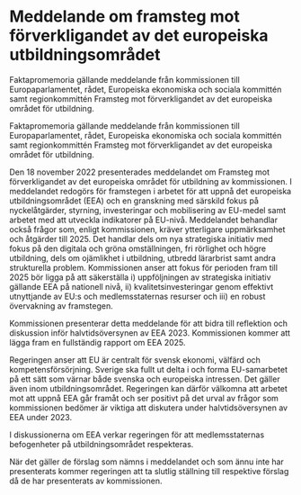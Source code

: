 # Meddelande om framsteg mot förverkligandet av det europeiska utbildningsområdet

Faktapromemoria gällande meddelande från kommissionen till Europaparlamentet, rådet, Europeiska ekonomiska och sociala kommittén samt regionkommittén Framsteg mot förverkligandet av det europeiska området för utbildning.

Faktapromemoria gällande meddelande från kommissionen till Europaparlamentet, rådet, Europeiska ekonomiska och sociala kommittén samt regionkommittén Framsteg mot förverkligandet av det europeiska området för utbildning.

Den 18 november 2022 presenterades meddelandet om Framsteg mot förverkligandet av det europeiska området för utbildning av kommissionen. I meddelandet redogörs för framstegen i arbetet för att uppnå det europeiska utbildningsområdet (EEA) och en granskning med särskild fokus på nyckelåtgärder, styrning, investeringar och mobilisering av EU-medel samt arbetet med att utveckla indikatorer på EU-nivå. Meddelandet behandlar också frågor som, enligt kommissionen, kräver ytterligare uppmärksamhet och åtgärder till 2025. Det handlar dels om nya strategiska initiativ med fokus på den digitala och gröna omställningen, fri rörlighet och högre utbildning, dels om ojämlikhet i utbildning, utbredd lärarbrist samt andra strukturella problem. Kommissionen anser att fokus för perioden fram till 2025 bör ligga på att säkerställa i) uppföljningen av strategiska initiativ gällande EEA på nationell nivå, ii) kvalitetsinvesteringar genom effektivt utnyttjande av EU:s och medlemsstaternas resurser och iii) en robust övervakning av framstegen.

Kommissionen presenterar detta meddelande för att bidra till reflektion och diskussion inför halvtidsöversynen av EEA 2023. Kommissionen kommer att lägga fram en fullständig rapport om EEA 2025.

Regeringen anser att EU är centralt för svensk ekonomi, välfärd och kompetensförsörjning. Sverige ska fullt ut delta i och forma EU-samarbetet på ett sätt som värnar både svenska och europeiska intressen. Det gäller även inom utbildningsområdet. Regeringen kan därför välkomna att arbetet mot att uppnå EEA går framåt och ser positivt på det urval av frågor som kommissionen bedömer är viktiga att diskutera under halvtidsöversynen av EEA under 2023.

I diskussionerna om EEA verkar regeringen för att medlemsstaternas befogenheter på utbildningsområdet respekteras.

När det gäller de förslag som nämns i meddelandet och som ännu inte har presenterats kommer regeringen att ta slutlig ställning till respektive förslag då de har presenterats av kommissionen.
